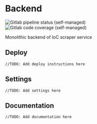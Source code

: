 # Backend
![Gitlab pipeline status (self-managed)](https://img.shields.io/gitlab/pipeline-status/indicators-parser-saas/backend?branch=master&gitlab_url=https%3A%2F%2Fgit.miem.hse.ru)
![Gitlab code coverage (self-managed)](https://img.shields.io/gitlab/pipeline-coverage/indicators-parser-saas/backend?branch=master&gitlab_url=https%3A%2F%2Fgit.miem.hse.ru)

Monolithic backend of IoC scraper service


## Deploy

`//TODO: Add deploy instructions here`

## Settings
`//TODO: Add settings here`

## Documentation
`//TODO: Add documentation here`
